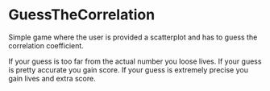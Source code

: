 # GuessTheCorrelation
Simple game where the user is provided a scatterplot and has to guess the correlation coefficient. 

If your guess is too far from the actual number you loose lives.
If your guess is pretty accurate you gain score.
If your guess is extremely precise you gain lives and extra score.
